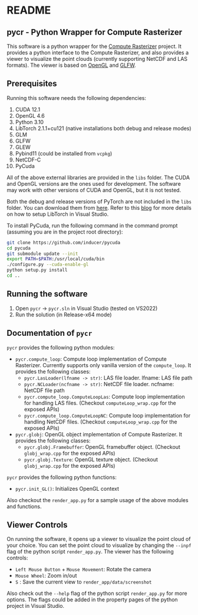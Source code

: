 README
========

## pycr - Python Wrapper for Compute Rasterizer

This software is a python wrapper for the [Compute Rasterizer](https://github.com/m-schuetz/compute_rasterizer) project. It provides a python interface to the Compute Rasterizer, and also provides a viewer to visualize the point clouds (currently supporting NetCDF and LAS formats). The viewer is based on [OpenGL](https://www.opengl.org/) and [GLFW](https://www.glfw.org/). 

## Prerequisites

Running this software needs the following dependencies:
1. CUDA 12.1
2. OpenGL 4.6
3. Python 3.10
4. LibTorch 2.1.1+cu121 (native installations both debug and release modes)
5. GLM
6. GLFW
7. GLEW
8. Pybind11 (could be installed from `vcpkg`)
9. NetCDF-C
10. PyCuda

All of the above external libraries are provided in the `libs` folder. The CUDA and OpenGL versions are the ones used for development. The software may work with other versions of CUDA and OpenGL, but it is not tested.

Both the debug and release versions of PyTorch are not included in the `libs` folder. You can download them from [here](https://pytorch.org/get-started/locally/). Refer to this [blog](https://towardsdatascience.com/setting-up-a-c-project-in-visual-studio-2019-with-libtorch-1-6-ad8a0e49e82c) for more details on how to setup LibTorch in Visual Studio.

To install PyCuda, run the following command in the command prompt (assuming you are in the project root directory):
```bash
git clone https://github.com/inducer/pycuda
cd pycuda
git submodule update --init
export PATH=$PATH:/usr/local/cuda/bin
./configure.py --cuda-enable-gl
python setup.py install
cd ..
```

## Running the software

1. Open `pycr` -> `pycr.sln` in Visual Studio (tested on VS2022)
2. Run the solution (in Release-x64 mode)

## Documentation of `pycr`

`pycr` provides the following python modules:
 - `pycr.compute_loop`: Compute loop implementation of Compute Rasterizer. Currently supports only vanilla version of the `compute_loop`. It provides the following classes:
    - `pycr.LasLoader(lfname -> str)`: LAS file loader.
            lfname: LAS file path
    - `pycr.NCLoader(ncfname -> str)`: NetCDF file loader.
            ncfname: NetCDF file path
    - `pycr.compute_loop.ComputeLoopLas`: Compute loop implementation for handling LAS files. (Checkout `computeLoop_wrap.cpp` for the exposed APIs)
    - `pycr.compute_loop.ComputeLoopNC`: Compute loop implementation for handling NetCDF files. (Checkout `computeLoop_wrap.cpp` for the exposed APIs)
 - `pycr.globj`: OpenGL object implementation of Compute Rasterizer. It provides the following classes:
    - `pycr.globj.Framebuffer`: OpenGL framebuffer object. (Checkout `globj_wrap.cpp` for the exposed APIs)
    - `pycr.globj.Texture`: OpenGL texture object. (Checkout `globj_wrap.cpp` for the exposed APIs)


`pycr` provides the following python functions:
 - `pycr.init_GL()`: Initializes OpenGL context

Also checkout the `render_app.py` for a sample usage of the above modules and functions.

## Viewer Controls

On running the software, it opens up a viewer to visualize the point cloud of your choice. You can set the point cloud to visualize by changing the `--inpf` flag of the python script `render_app.py`. The viewer has the following controls:

* `Left Mouse Button` + `Mouse Movement`: Rotate the camera
* `Mouse Wheel`: Zoom in/out
* `S` : Save the current view to `render_app/data/screenshot`

Also check out the `--help` flag of the python script `render_app.py` for more options. The flags could be added in the property pages of the python project in Visual Studio.